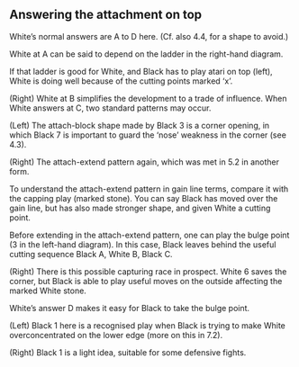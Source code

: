 ## Answering the attachment on top

<!-- fig. 5.3.1 -->
White’s normal answers are A to D here. (Cf. also 4.4, for a shape to avoid.)

<!-- fig. 5.3.2 -->
White at A can be said to depend on the ladder in the right-hand diagram.

<!-- fig. 5.3.3 -->
If that ladder is good for White, and Black has to play atari on top (left), White is doing well because of the cutting points marked ‘x’.

<!-- fig. 5.3.4 -->
(Right) White at B simplifies the development to a trade of influence. When White answers at C, two standard patterns may occur.

<!-- fig. 5.3.5 -->
(Left) The attach-block shape made by Black 3 is a corner opening, in which Black 7 is important to guard the ‘nose’ weakness in the corner (see 4.3).

<!-- fig. 5.3.6 -->
(Right) The attach-extend pattern again, which was met in 5.2 in another form.

<!-- fig. 5.3.7 -->
<!-- fig. 5.3.8 -->
To understand the attach-extend pattern in gain line terms, compare it with the capping play (marked stone). You can say Black has moved over the gain line, but has also made stronger shape, and given White a cutting point.

<!-- fig. 5.3.9 -->
Before extending in the attach-extend pattern, one can play the bulge point (3 in the left-hand diagram). In this case, Black leaves behind the useful cutting sequence Black A, White B, Black C.

<!-- fig. 5.3.10 -->
(Right) There is this possible capturing race in prospect. White 6 saves the corner, but Black is able to play useful moves on the outside affecting the marked White stone.

White’s answer D makes it easy for Black to take the bulge point.

<!-- fig. 5.3.11 -->
(Left) Black 1 here is a recognised play when Black is trying to make White overconcentrated on the lower edge (more on this in 7.2).

<!-- fig. 5.3.12 -->
(Right) Black 1 is a light idea, suitable for some defensive fights.